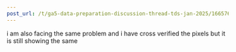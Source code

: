 ```yaml
---
post_url: /t/ga5-data-preparation-discussion-thread-tds-jan-2025/166576/63
---
```

i am also facing the same problem and i have cross verified the pixels but it is still showing the same